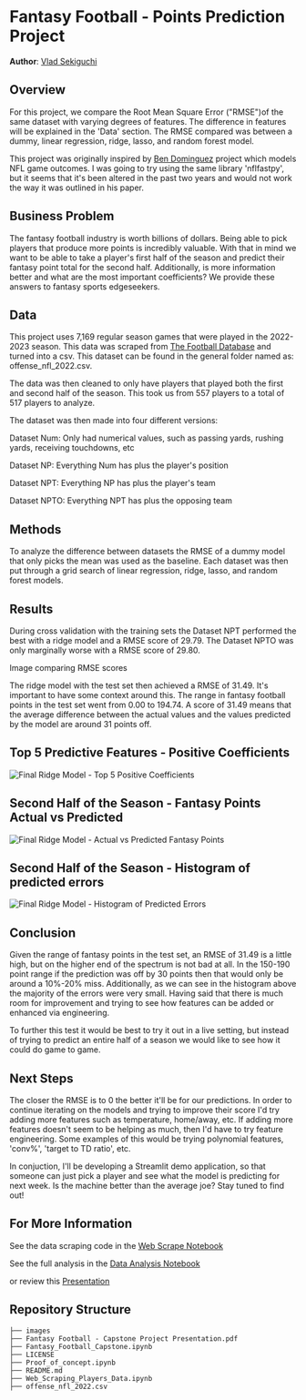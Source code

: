# Fantasy Football - Points Prediction Project

**Author**: [Vlad Sekiguchi](mailto:vlsekig@gmail.com)

## Overview

For this project, we compare the Root Mean Square Error ("RMSE")of the same dataset with varying degrees of features. The difference in features will be explained in the 'Data' section. The RMSE compared was between a dummy, linear regression, ridge, lasso, and random forest model.

This project was originally inspired by [Ben Dominguez](https://www.opensourcefootball.com/posts/2021-01-21-nfl-game-prediction-using-logistic-regression/) project which models NFL game outcomes. I was going to try using the same library 'nflfastpy', but it seems that it's been altered in the past two years and would not work the way it was outlined in his paper.

## Business Problem
The fantasy football industry is worth billions of dollars. Being able to pick players that produce more points is incredibly valuable. With that in mind we want to be able to take a player's first half of the season and predict their fantasy point total for the second half. Additionally, is more information better and what are the most important coefficients? We provide these answers to fantasy sports edgeseekers.

## Data
This project uses 7,169 regular season games that were played in the 2022-2023 season. This data was scraped from [The Football Database](https://www.footballdb.com/index.html) and turned into a csv. This dataset can be found in the general folder named as: offense_nfl_2022.csv.

The data was then cleaned to only have players that played both the first and second half of the season. This took us from 557 players to a total of 517 players to analyze.

The dataset was then made into four different versions:

Dataset Num: Only had numerical values, such as passing yards, rushing yards, receiving touchdowns, etc

Dataset NP: Everything Num has plus the player's position

Dataset NPT: Everything NP has plus the player's team

Dataset NPTO: Everything NPT has plus the opposing team

## Methods
To analyze the difference between datasets the RMSE of a dummy model that only picks the mean was used as the baseline. Each dataset was then put through a grid search of linear regression, ridge, lasso, and random forest models.


## Results

During cross validation with the training sets the Dataset NPT performed the best with a ridge model and a RMSE score of 29.79. The Dataset NPTO was only marginally worse with a RMSE score of 29.80.

Image comparing RMSE scores

The ridge model with the test set then achieved a RMSE of 31.49. It's important to have some context around this. The range in fantasy football points in the test set went from 0.00 to 194.74. A score of 31.49 means that the average difference between the actual values and the values predicted by the model are around 31 points off.


## Top 5 Predictive Features - Positive Coefficients
![Final Ridge Model - Top 5 Positive Coefficients](./images/Top5_Coeff.png)

## Second Half of the Season - Fantasy Points Actual vs Predicted
![Final Ridge Model - Actual vs Predicted Fantasy Points](./images/actual_vs_pred.png)

## Second Half of the Season - Histogram of predicted errors
![Final Ridge Model - Histogram of Predicted Errors](./images/hist_pred_err.png)


## Conclusion

Given the range of fantasy points in the test set, an RMSE of 31.49 is a little high, but on the higher end of the spectrum is not bad at all. In the 150-190 point range if the prediction was off by 30 points then that would only be around a 10%-20% miss. Additionally, as we can see in the histogram above the majority of the errors were very small. Having said that there is much room for improvement and trying to see how features can be added or enhanced via engineering.

To further this test it would be best to try it out in a live setting, but instead of trying to predict an entire half of a season we would like to see how it could do game to game.


## Next Steps
The closer the RMSE is to 0 the better it'll be for our predictions. In order to continue iterating on the models and trying to improve their score I'd try adding more features such as temperature, home/away, etc. If adding more features doesn't seem to be helping as much, then I'd have to try feature engineering. Some examples of this would be trying polynomial features, 'conv%', 'target to TD ratio', etc.

In conjuction, I'll be developing a Streamlit demo application, so that someone can just pick a player and see what the model is predicting for next week. Is the machine better than the average joe? Stay tuned to find out!

## For More Information
See the data scraping code in the [Web Scrape Notebook](https://github.com/vladiseki/NFL_Capstone/blob/main/Web_Scraping_Players_Data.ipynb)

See the full analysis in the [Data Analysis Notebook](https://github.com/vladiseki/NFL_Capstone/blob/main/Fantasy_Football_Capstone.ipynb)

or review this [Presentation](https://github.com/vladiseki/NFL_Capstone/blob/main/Fantasy%20Football%20-%20Capstone%20Project%20Presentation.pdf)

## Repository Structure
```
├── images
├── Fantasy Football - Capstone Project Presentation.pdf
├── Fantasy_Football_Capstone.ipynb
├── LICENSE
├── Proof_of_concept.ipynb
├── README.md
├── Web_Scraping_Players_Data.ipynb
├── offense_nfl_2022.csv
```
